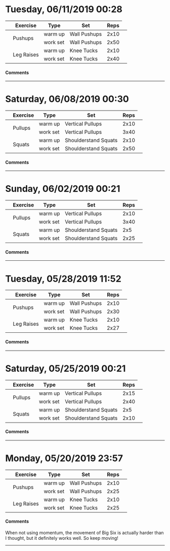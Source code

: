 # Tuesday, 06/11/2019 00:28

||Exercise|Type|Set|Reps|
|---|---|---|---|---|
|<td rowspan=2>Pushups</td> |warm up| Wall Pushups | 2x10 ||
||work set| Wall Pushups | 2x50 ||
|<td rowspan=2>Leg Raises</td> |warm up| Knee Tucks | 2x10 ||
||work set| Knee Tucks | 2x40 ||

#### Comments

---

# Saturday, 06/08/2019 00:30

||Exercise|Type|Set|Reps|
|---|---|---|---|---|
|<td rowspan=2>Pullups</td> |warm up| Vertical Pullups | 2x10 ||
||work set| Vertical Pullups | 3x40 ||
|<td rowspan=2>Squats</td> |warm up| Shoulderstand Squats | 2x10 ||
||work set| Shoulderstand Squats | 2x50 ||

#### Comments

---

# Sunday, 06/02/2019 00:21

||Exercise|Type|Set|Reps|
|---|---|---|---|---|
|<td rowspan=2>Pullups</td> |warm up| Vertical Pullups | 2x10 ||
||work set| Vertical Pullups | 3x40 ||
|<td rowspan=2>Squats</td> |warm up| Shoulderstand Squats | 2x5 ||
||work set| Shoulderstand Squats | 2x25 ||

#### Comments

---

# Tuesday, 05/28/2019 11:52

||Exercise|Type|Set|Reps|
|---|---|---|---|---|
|<td rowspan=2>Pushups</td> |warm up| Wall Pushups | 2x10 ||
||work set| Wall Pushups | 2x30 ||
|<td rowspan=2>Leg Raises</td> |warm up| Knee Tucks | 2x10 ||
||work set| Knee Tucks | 2x27 ||

#### Comments

---

# Saturday, 05/25/2019 00:21

||Exercise|Type|Set|Reps|
|---|---|---|---|---|
|<td rowspan=2>Pullups</td> |warm up| Vertical Pullups | 2x15 ||
||work set| Vertical Pullups | 2x40 ||
|<td rowspan=2>Squats</td> |warm up| Shoulderstand Squats | 2x5 ||
||work set| Shoulderstand Squats | 2x10 ||

#### Comments

---

# Monday, 05/20/2019 23:57

||Exercise|Type|Set|Reps|
|---|---|---|---|---|
|<td rowspan=2>Pushups</td> |warm up| Wall Pushups | 2x10 ||
||work set| Wall Pushups | 2x25 ||
|<td rowspan=2>Leg Raises</td> |warm up| Knee Tucks | 2x10 ||
||work set| Knee Tucks | 2x25 ||

#### Comments
When not using momentum, the movement of Big Six is actually harder than I thought, but it definitely works well. So keep moving!

---


